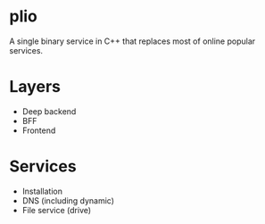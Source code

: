 # plio
A single binary service in C++ that replaces most of online popular services. 

# Layers

- Deep backend
- BFF
- Frontend

# Services

- Installation
- DNS (including dynamic)
- File service (drive)
